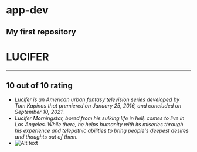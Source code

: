 # app-dev
My first repository
---
# LUCIFER
---
**10 out of 10 rating**
---
- *Lucifer is an American urban fantasy television series developed by Tom Kapinos that premiered on January 25, 2016, and concluded on September 10, 2021.*
- *Lucifer Morningstar, bored from his sulking life in hell, comes to live in Los Angeles. While there, he helps humanity with its miseries through his experience and telepathic abilities to bring people's deepest desires and thoughts out of them.*
- ![Alt text](MV5BNDJjMzc4NGYtZmFmNS00YWY3LThjMzQtYzJlNGFkZGRiOWI1XkEyXkFqcGdeQXVyMTkxNjUyNQ@@._V1_.jpg)
